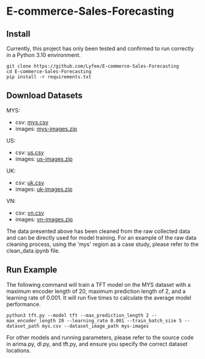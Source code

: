 # E-commerce-Sales-Forecasting

## Install

Currently, this project has only been tested and confirmed to run correctly in a Python 3.10 environment.

```
git clone https://github.com/Lyfee/E-commerce-Sales-Forecasting
cd E-commerce-Sales-Forecasting
pip install -r requirements.txt
```

## Download Datasets

MYS:
- csv: [mys.csv](https://drive.google.com/file/d/1PLQlr4DCTc6tHu14yXYUqXYY63YSVsCX/view?usp=sharing)
- images: [mys-images.zip](https://drive.google.com/file/d/1faAl7HC2x9OwRml0HELf1-vhIESsLQYy/view?usp=sharing)

US:
- csv: [us.csv](https://drive.google.com/file/d/1JX-ujZzzoHXkWyotWxmKzbXP8RlWhIsB/view?usp=sharing)
- images: [us-images.zip](https://drive.google.com/file/d/1b3-kEfsptv5k-oOLm7k-YpDtoi5691En/view?usp=sharing)

UK:
- csv: [uk.csv](https://drive.google.com/file/d/1mpA-MPzkexhBSjMpFFNw6AOR06YO7yj-/view?usp=sharing)
- images: [uk-images.zip](https://drive.google.com/file/d/1a_dr-gW2XWNfwqALEAkyD2ZYNZzXE-h3/view?usp=sharing)

VN:
- csv: [vn.csv](https://drive.google.com/file/d/11Dtg4sKTgB6SardtGExF3zBQCYLdp-FR/view?usp=sharing)
- images: [vn-images.zip](https://drive.google.com/file/d/1Icu0JQUQJMHVM15wkW71Lu5J8D5s_hID/view?usp=sharing)

The data presented above has been cleaned from the raw collected data and can be directly used for model training. For an example of the raw data cleaning process, using the 'mys' region as a case study, please refer to the clean_data.ipynb file.

## Run Example

The following command will train a TFT model on the MYS dataset with a maximum encoder length of 20, maximum prediction length of 2, and a learning rate of 0.001. It will run five times to calculate the average model performance.

```
python3 tft.py --model tft --max_prediction_length 2 --max_encoder_length 20 --learning_rate 0.001 --train_batch_size 5 --dataset_path mys.csv --dataset_image_path mys-images
```

For other models and running parameters, please refer to the source code in arima.py, dl.py, and tft.py, and ensure you specify the correct dataset locations.